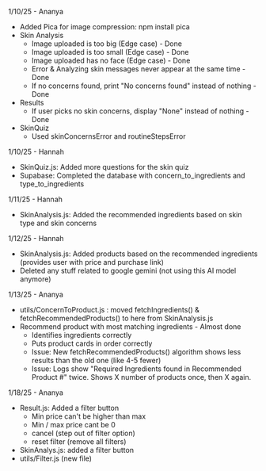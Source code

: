 1/10/25 - Ananya
- Added Pica for image compression: npm install pica
- Skin Analysis
    - Image uploaded is too big (Edge case) - Done
    - Image uploaded is too small (Edge case) - Done
    - Image uploaded has no face (Edge case) - Done
    - Error & Analyzing skin messages never appear at the same time - Done
    - If no concerns found, print "No concerns found" instead of nothing - Done
- Results
    - If user picks no skin concerns, display "None" instead of nothing - Done
- SkinQuiz
    - Used skinConcernsError and routineStepsError

1/10/25 - Hannah
- SkinQuiz.js: Added more questions for the skin quiz
- Supabase: Completed the database with concern_to_ingredients and type_to_ingredients

1/11/25 - Hannah
- SkinAnalysis.js: Added the recommended ingredients based on skin type and skin concerns

1/12/25 - Hannah
- SkinAnalysis.js: Added products based on the recommended ingredients (provides user with price and purchase link)
- Deleted any stuff related to google gemini (not using this AI model anymore)

1/13/25 - Ananya
- utils/ConcernToProduct.js : moved fetchIngredients() & fetchRecommendedProducts() to here from SkinAnalysis.js
- Recommend product with most matching ingredients - Almost done
    - Identifies ingredients correctly
    - Puts product cards in order correctly
    - Issue: New fetchRecommendedProducts() algorithm shows less results than the old one (like 4-5 fewer)
    - Issue: Logs show "Required Ingredients found in Recommended Product #" twice. Shows X number of products once, then X again. 

1/18/25 - Ananya
- Result.js: Added a filter button 
    - Min price can't be higher than max
    - Min / max price cant be 0 
    - cancel (step out of filter option)
    - reset filter (remove all filters)
- SkinAnalys.js: added a filter button
- utils/Filter.js (new file)